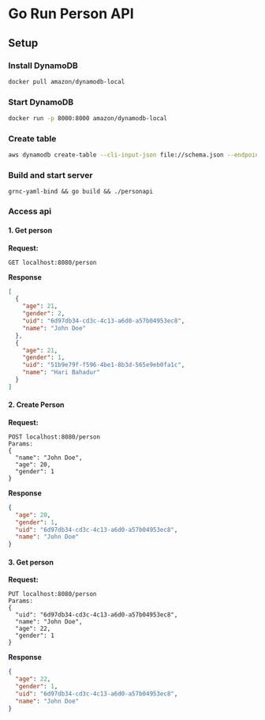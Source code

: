 # Go Run Person API

## Setup

### Install DynamoDB

```sh
docker pull amazon/dynamodb-local
```

### Start DynamoDB

```sh
docker run -p 8000:8000 amazon/dynamodb-local
```

### Create table

```sh
aws dynamodb create-table --cli-input-json file://schema.json --endpoint-url http://localhost:8000
```

### Build and start server

```
grnc-yaml-bind && go build && ./personapi
```

### Access api

#### 1. Get person

**Request:**

```
GET localhost:8080/person
```

**Response**

```json
[
  {
    "age": 21,
    "gender": 2,
    "uid": "6d97db34-cd3c-4c13-a6d0-a57b04953ec8",
    "name": "John Doe"
  },
  {
    "age": 21,
    "gender": 1,
    "uid": "51b9e79f-f596-4be1-8b3d-565e9eb0fa1c",
    "name": "Hari Bahadur"
  }
]
```

#### 2. Create Person

**Request:**

```
POST localhost:8080/person
Params:
{
  "name": "John Doe",
  "age": 20,
  "gender": 1
}
```

**Response**

```json
{
  "age": 20,
  "gender": 1,
  "uid": "6d97db34-cd3c-4c13-a6d0-a57b04953ec8",
  "name": "John Doe"
}
```

#### 3. Get person

**Request:**

```
PUT localhost:8080/person
Params:
{
  "uid": "6d97db34-cd3c-4c13-a6d0-a57b04953ec8",
  "name": "John Doe",
  "age": 22,
  "gender": 1
}
```

**Response**

```json
{
  "age": 22,
  "gender": 1,
  "uid": "6d97db34-cd3c-4c13-a6d0-a57b04953ec8",
  "name": "John Doe"
}
```

